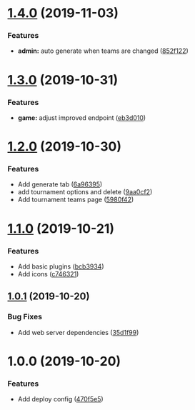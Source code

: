 # [1.4.0](https://github.com/hirsch88/copa-app/compare/v1.3.0...v1.4.0) (2019-11-03)


### Features

* **admin:** auto generate when teams are changed ([852f122](https://github.com/hirsch88/copa-app/commit/852f122e2272c75a8b820fd6d2b56eacb7c8956b))

# [1.3.0](https://github.com/hirsch88/copa-app/compare/v1.2.0...v1.3.0) (2019-10-31)


### Features

* **game:** adjust improved endpoint ([eb3d010](https://github.com/hirsch88/copa-app/commit/eb3d010677a4be0bfb8578cdf6d177f20f2c0830))

# [1.2.0](https://github.com/hirsch88/copa-app/compare/v1.1.0...v1.2.0) (2019-10-30)


### Features

* Add generate tab ([6a96395](https://github.com/hirsch88/copa-app/commit/6a963955dad515febb90632c1078e84fbc747f60))
* add tournament options and delete ([9aa0cf2](https://github.com/hirsch88/copa-app/commit/9aa0cf2ff903768b3d9893e15c729791eaabccc4))
* Add tournament teams page ([5980f42](https://github.com/hirsch88/copa-app/commit/5980f422c32f506c6b4cb978547c7df2a04b631e))

# [1.1.0](https://github.com/hirsch88/copa-app/compare/v1.0.1...v1.1.0) (2019-10-21)


### Features

* Add basic plugins ([bcb3934](https://github.com/hirsch88/copa-app/commit/bcb3934ba911e14c5a57a7c456455b2cdf26908b))
* Add icons ([c746321](https://github.com/hirsch88/copa-app/commit/c74632195a255c7aec8db8960111018ce2b47a18))

## [1.0.1](https://github.com/hirsch88/copa-app/compare/v1.0.0...v1.0.1) (2019-10-20)


### Bug Fixes

* Add web server dependencies ([35d1f99](https://github.com/hirsch88/copa-app/commit/35d1f99bbe8e77219fdcf15333b75c32dfc616c7))

# 1.0.0 (2019-10-20)


### Features

* Add deploy config ([470f5e5](https://github.com/hirsch88/copa-app/commit/470f5e536accebf3978d8612adfdd7d301b61cb1))
